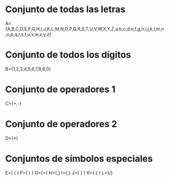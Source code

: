 # Conjunto de todas las letras 
A={A,B,C,D,E,F,G,H,I,J,K,L,M,N,O,P,Q,R,S,T,U,V,W,X,Y,Z,a,b,c,d,e,f,g,h,i,j,k,l,m,n,o,p,q,r,s,t,u,v,w,x,y,z}
# Conjunto de todos los dígitos
B={1,2,3,4,5,6,7,8,9,0}
# Conjunto de operadores 1
C={+,-}
# Conjunto de operadores 2
D={*}
# Conjuntos de símbolos especiales
E={ ( }
F={ ) } 
G={=} 
H={,} 
I={;} 
J={ } } 
K={ { } 
L={/}




